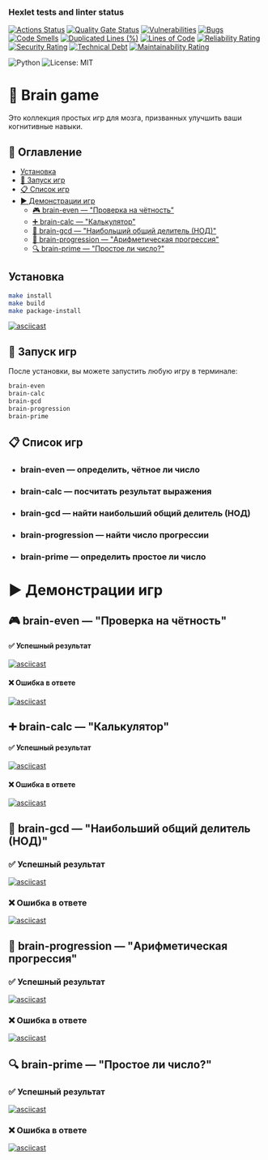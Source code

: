 ### Hexlet tests and linter status

[![Actions Status](https://github.com/Ratatuii/python-project-49/actions/workflows/hexlet-check.yml/badge.svg)](https://github.com/Ratatuii/python-project-49/actions) [![Quality Gate Status](https://sonarcloud.io/api/project_badges/measure?project=iRatatuii_python-project-49&metric=alert_status)](https://sonarcloud.io/summary/new_code?id=iRatatuii_python-project-49) [![Vulnerabilities](https://sonarcloud.io/api/project_badges/measure?project=iRatatuii_python-project-49&metric=vulnerabilities)](https://sonarcloud.io/summary/new_code?id=iRatatuii_python-project-49) [![Bugs](https://sonarcloud.io/api/project_badges/measure?project=iRatatuii_python-project-49&metric=bugs)](https://sonarcloud.io/summary/new_code?id=iRatatuii_python-project-49) [![Code Smells](https://sonarcloud.io/api/project_badges/measure?project=iRatatuii_python-project-49&metric=code_smells)](https://sonarcloud.io/summary/new_code?id=iRatatuii_python-project-49) [![Duplicated Lines (%)](https://sonarcloud.io/api/project_badges/measure?project=iRatatuii_python-project-49&metric=duplicated_lines_density)](https://sonarcloud.io/summary/new_code?id=iRatatuii_python-project-49) [![Lines of Code](https://sonarcloud.io/api/project_badges/measure?project=iRatatuii_python-project-49&metric=ncloc)](https://sonarcloud.io/summary/new_code?id=iRatatuii_python-project-49) [![Reliability Rating](https://sonarcloud.io/api/project_badges/measure?project=iRatatuii_python-project-49&metric=reliability_rating)](https://sonarcloud.io/summary/new_code?id=iRatatuii_python-project-49) [![Security Rating](https://sonarcloud.io/api/project_badges/measure?project=iRatatuii_python-project-49&metric=security_rating)](https://sonarcloud.io/summary/new_code?id=iRatatuii_python-project-49) [![Technical Debt](https://sonarcloud.io/api/project_badges/measure?project=iRatatuii_python-project-49&metric=sqale_index)](https://sonarcloud.io/summary/new_code?id=iRatatuii_python-project-49) [![Maintainability Rating](https://sonarcloud.io/api/project_badges/measure?project=iRatatuii_python-project-49&metric=sqale_rating)](https://sonarcloud.io/summary/new_code?id=iRatatuii_python-project-49)

![Python](https://img.shields.io/badge/python-3.12-blue.svg)
![License: MIT](https://img.shields.io/badge/License-MIT-yellow.svg)

# 🧠 Brain game

Это коллекция простых игр для мозга, призванных улучшить ваши когнитивные навыки. 

## 📑 Оглавление

- [Установка](#установка)
- [🚀 Запуск игр](#-запуск-игр)
- [📋 Список игр](#-список-игр)
- [▶️ Демонстрации игр](#️-демонстрации-игр)
  - [🎮 brain-even — "Проверка на чётность"](#-brain-even--проверка-на-чётность)
  - [➕ brain-calc — "Калькулятор"](#-brain-calc--калькулятор)
  - [🧮 brain-gcd — "Наибольший общий делитель (НОД)"](#--brain-gcd--наибольший-общий-делитель-нод)
  - [🔢 brain-progression — "Арифметическая прогрессия"](#--brain-progression--арифметическая-прогрессия)
  - [🔍 brain-prime — "Простое ли число?"](#--brain-prime-простое-ли-число)

## Установка

```bash
make install
make build
make package-install
```

[![asciicast](https://asciinema.org/a/Lob7Bi5RFfKuVcqRSC68rWdd6.svg)](https://asciinema.org/a/Lob7Bi5RFfKuVcqRSC68rWdd6)

## 🚀 Запуск игр

После установки, вы можете запустить любую игру в терминале:

```bash
brain-even
brain-calc
brain-gcd
brain-progression
brain-prime
```

## 📋 Список игр

- ### brain-even — определить, чётное ли число

- ### brain-calc — посчитать результат выражения

- ### brain-gcd — найти наибольший общий делитель (НОД)

- ### brain-progression — найти число прогрессии

- ### brain-prime — определить простое ли число

# ▶️ Демонстрации игр

## 🎮 brain-even — "Проверка на чётность"

#### ✅ Успешный результат

[![asciicast](https://asciinema.org/a/2bnHtlsPLgMvO37ScJeI8KEkj.svg)](https://asciinema.org/a/2bnHtlsPLgMvO37ScJeI8KEkj)

#### ❌ Ошибка в ответе

[![asciicast](https://asciinema.org/a/e8psY1kmzWiDzBI0BZMOw712u.svg)](https://asciinema.org/a/e8psY1kmzWiDzBI0BZMOw712u)

## ➕ brain-calc — "Калькулятор"

#### ✅ Успешный результат

[![asciicast](https://asciinema.org/a/NarU8GGvXxlSNtOBLqXlhY5R7.svg)](https://asciinema.org/a/NarU8GGvXxlSNtOBLqXlhY5R7)

#### ❌ Ошибка в ответе

[![asciicast](https://asciinema.org/a/0HKX2DW1sSoMIhYL0WjwZRaLs.svg)](https://asciinema.org/a/0HKX2DW1sSoMIhYL0WjwZRaLs)

## 🧮  brain-gcd — "Наибольший общий делитель (НОД)"

### ✅ Успешный результат

[![asciicast](https://asciinema.org/a/3Ni8fkWBiCV9AtgtQNS89Km32.svg)](https://asciinema.org/a/3Ni8fkWBiCV9AtgtQNS89Km32)

### ❌ Ошибка в ответе

[![asciicast](https://asciinema.org/a/xcH4PlmHac9rjz9W6bV1jE1MO.svg)](https://asciinema.org/a/xcH4PlmHac9rjz9W6bV1jE1MO)

## 🔢  brain-progression — "Арифметическая прогрессия"

### ✅ Успешный результат

[![asciicast](https://asciinema.org/a/OBFFDcs4woR4yxWd5CUg7Q0m6.svg)](https://asciinema.org/a/OBFFDcs4woR4yxWd5CUg7Q0m6)

### ❌ Ошибка в ответе

[![asciicast](https://asciinema.org/a/cftuGbqvGdPYjRCPA7NH1mgvr.svg)](https://asciinema.org/a/cftuGbqvGdPYjRCPA7NH1mgvr)

## 🔍  brain-prime — "Простое ли число?"

### ✅ Успешный результат

[![asciicast](https://asciinema.org/a/4Hc1ClgFpjJZ58QjzCiZC3Pdq.svg)](https://asciinema.org/a/4Hc1ClgFpjJZ58QjzCiZC3Pdq)

### ❌ Ошибка в ответе

[![asciicast](https://asciinema.org/a/CdyKqi4YKoMivBhKHFVJ5gwiK.svg)](https://asciinema.org/a/CdyKqi4YKoMivBhKHFVJ5gwiK)
